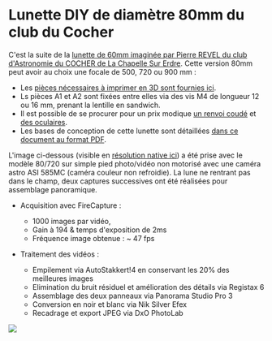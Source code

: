 # Lunette DIY de diamètre 80mm du club du Cocher

C'est la suite de la  [lunette de 60mm imaginée par Pierre REVEL du club d'Astronomie du COCHER de La Chapelle Sur Erdre](https://www.le-cocher.org/articles.php?pg=art184). Cette version 80mm peut avoir au choix une focale de 500, 720 ou 900 mm :
- Les [pièces nécessaires à imprimer en 3D sont fournies ici](./3D-Print-Components/).
- Ls pièces A1 et A2 sont fixées entre elles via des vis M4 de longueur 12 ou 16 mm, prenant la lentille en sandwich.
- Il est possible de se procurer pour un prix modique [un renvoi coudé](https://fr.aliexpress.com/item/1005005786284500.html) et [des oculaires](https://fr.aliexpress.com/item/32788041500.html).
- Les bases de conception de cette lunette sont détaillées [dans ce document au format PDF](./CDC_Lunette_80.pdf).

L'image ci-dessous (visible en [résolution native ici](./2025-02-10-Moon_Panox2.png)) a été prise avec le modèle 80/720 sur simple pied photo/vidéo non motorisé avec une caméra astro ASI 585MC (caméra couleur non refroidie). La lune ne rentrant pas dans le champ, deux captures successives ont été réalisées pour assemblage panoramique.

* Acquisition avec FireCapture : 
  * 1000 images par vidéo, 
  * Gain à 194 & temps d'exposition de 2ms
  * Fréquence image obtenue : ~ 47 fps

* Traitement des vidéos :
  * Empilement via AutoStakkert!4 en conservant les 20% des meilleures images
  * Elimination du bruit résiduel et amélioration des détails via Registax 6
  * Assemblage des deux panneaux via Panorama Studio Pro 3
  * Conversion en noir et blanc via Nik Silver Efex
  * Recadrage et export JPEG via DxO PhotoLab

![](2025-02-10-Moon_Panox2_Preview.png)